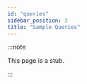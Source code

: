 ```yaml
---
id: "queries"
sidebar_position: 3
title: "Sample Queries"
---
```


:::note

This page is a stub.

:::
